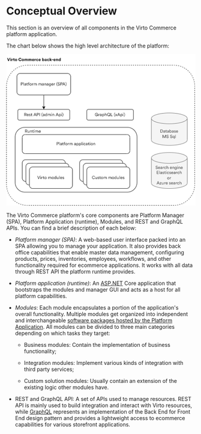 ﻿# Conceptual Overview

This section is an overview of all components in the Virto Commerce platform application.

The chart below shows the high level architecture of the platform:

![Back end architecture](media/01-back-end-architecture-chart.png)

The Virto Commerce platform's core components are Platform Manager (SPA), Platform Application (runtime), Modules, and REST and GraphQL APIs. You can find a brief description of each below:

-   _Platform manager (SPA)_: A web-based user interface packed into an SPA allowing you to manage your application. It also provides back office capabilities that enable master data management, configuring products, prices, inventories, employees, workflows, and other functionality required for ecommerce applications. It works with all data through REST API the platform runtime provides. <!---TBA: link to Platform manager(legacy)--->
    
-   _Platform application (runtime)_: An [ASP.NET](http://asp.net/) Core application that bootstraps the modules and manager GUI and acts as a host for all platform capabilities.
    
-   _Modules_: Each module encapsulates a portion of the application's overall functionality. Multiple modules get organized into independent and interchangeable [software packages hosted by the Platform Application](../Fundamentals/Modularity/01-overview.md). All modules can be divided to three main categories depending on which tasks they target:
    
	- Business modules: Contain the implementation of business functionality;
    
	- Integration modules: Implement various kinds of integration with third party services;
    
	- Custom solution modules: Usually contain an extension of the existing logic other modules have.
    
-   REST and GraphQL API: A set of APIs used to manage resources. REST API <!---TBA: link to Rest API reference--->is mainly used to build integration and interact with Virto resources, while [GraphQL](../GraphQL-Storefront-API-Reference-xAPI/index.md) represents an implementation of the Back End for Front End design pattern and provides a lightweight access to ecommerce capabilities for various storefront applications.
